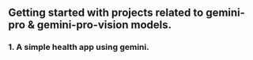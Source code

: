 ## Getting started with projects related to gemini-pro & gemini-pro-vision models.

### 1. A simple health app using gemini.